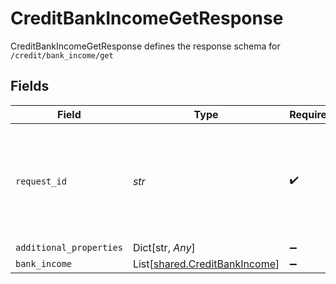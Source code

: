 # CreditBankIncomeGetResponse

CreditBankIncomeGetResponse defines the response schema for `/credit/bank_income/get`


## Fields

| Field                                                                                                                                       | Type                                                                                                                                        | Required                                                                                                                                    | Description                                                                                                                                 |
| ------------------------------------------------------------------------------------------------------------------------------------------- | ------------------------------------------------------------------------------------------------------------------------------------------- | ------------------------------------------------------------------------------------------------------------------------------------------- | ------------------------------------------------------------------------------------------------------------------------------------------- |
| `request_id`                                                                                                                                | *str*                                                                                                                                       | :heavy_check_mark:                                                                                                                          | A unique identifier for the request, which can be used for troubleshooting. This identifier, like all Plaid identifiers, is case sensitive. |
| `additional_properties`                                                                                                                     | Dict[str, *Any*]                                                                                                                            | :heavy_minus_sign:                                                                                                                          | N/A                                                                                                                                         |
| `bank_income`                                                                                                                               | List[[shared.CreditBankIncome](../../models/shared/creditbankincome.md)]                                                                    | :heavy_minus_sign:                                                                                                                          | N/A                                                                                                                                         |
